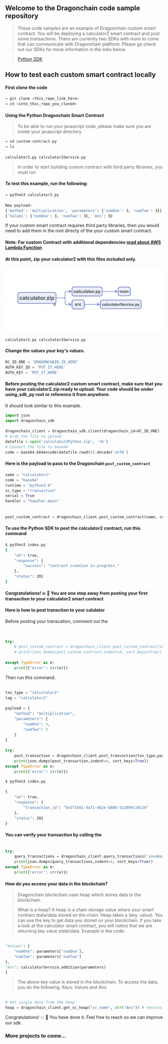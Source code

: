 ## Welcome to the Dragonchain code sample repository

> These code samples are an example of Dragonchain custom smart contract. You will be deploying a calculator2 smart contract and post some transactions.
There are currently two SDKs with more to come that can communicate with Dragonchain platform. Please go check out our SDKs for more information in the links below.

> [Python SDK](https://pypi.org/project/dragonchain-sdk/)


## How to test each custom smart contract locally
#### First clone the code

```bash
→ git clone <this_repo_link_here>
→ cd <into_this_repo_you_cloned>
```

#### Using the Python Dragonchain Smart Contract
> To be able to run your javascript code, please make sure you are inside your javascript directory.

```bash
→ cd custom-contract-py
→ ls 

calculator2.py calculator2Service.py
```


> In order to start building custom contract with third party libraries, you must run 

#### To test this example, run the following:
```bash
→ python3 calculator2.py

New payload:
{'method': 'multiplication', 'parameters': {'numOne': 3, 'numTwo': 3}}
{'Values': {'numOne': 3, 'numTwo': 3}, 'Ans': 9}
```

If your custom smart contract requires third party libraries, then you would need to add them in the root directy of the your custom smart contract.

#### Note: For custom Contract with additional dependencies [read about AWS Lambda Function](https://docs.aws.amazon.com/lambda/latest/dg/lambda-python-how-to-create-deployment-package.html)


#### At this point, zip your calculator2 with this files included only.

![Custom smart contract](https://github.com/dragonchain-inc/custom-contract-python-sdk/blob/master/assets/py.png)
```
calculator2.py calculator2Service.py
```


#### Change the values your key's values.

```py
DC_ID_ONE = 'DRAGONCHAIN_ID_HERE'
AUTH_KEY_ID = 'PUT_IT_HERE'
AUTH_KEY = 'PUT_IT_HERE'
```

#### Before posting the calculator2 custom smart contract, make sure that you have your calculator2.zip ready to upload. Your code should be under using_sdk_py root or reference it from anywhere.

It should look similar to this example.

```py
import json
import dragonchain_sdk

dragonchain_client = dragonchain_sdk.client(dragonchain_id=DC_ID_ONE)
# Grab the file to upload
datafile = open('calculator2Python.zip', 'rb') 
# Convert the file to base64
code = base64.b64encode(datafile.read()).decode('utf8')

```

#### Here is the payload to pass to the Dragonchain ```post_custom_contract```

```py
name = "calculator2"
code = "base64"
runtime = "python3.6"
sc_type = "transaction"
serial = True
handler = "handler.main"


post_custom_contract = dragonchain_client.post_custom_contract(name, code, runtime, sc_type, serial)
```

#### To use the Python SDK to post the calculator2 contract, run this command

```bash
$ python3 index.py
{
    "ok": true,
    "response": {
        "success": "Contract creation in progress."
    },
    "status": 201
}
```

#### Congratulations! :boom: :dragon:  You are one step away from posting your first transaction to your calculator2 smart contract

#### Here is how to post transction to your calulator
Before posting your transcation, comment out the     
```py


try:
    # post_custom_contract = dragonchain_client.post_custom_contract(name, code, handler runtime,sc_type, True)
    # print(json.dumps(post_custom_contract,indent=4, sort_keys=True))

except TypeError as e:
    print({'error': str(e)})
```

Then run this command.
```py

txn_type = "calculator2"
tag = "calculator2"

payload = {
    "method": "multiplication",
    "parameters": {
        "numOne": 3,
        "numTwo": 3
    }
}

try:
    post_transaction = dragonchain_client.post_transaction(txn_type,payload,tag)
    print(json.dumps(post_transaction,indent=4, sort_keys=True))
except TypeError as e:
    print({'error': str(e)})
```

```bash
$ python3 index.py

{
    "ok": true,
    "response": {
        "transaction_id": "5e1f1561-9a71-462e-b880-521899c10c24"
    },
    "status": 201
}
```


#### You can verify your transaction by calling the

```py

try:
    query_transactions = dragonchain_client.query_transactions('invoker:"5e1f1561-9a71-462e-b880-521899c10c24"')
    print(json.dumps(query_transactions,indent=4, sort_keys=True))
except TypeError as e:
    print({'error': str(e)})
```

#### How do you access your data in the blockchain?
> Dragonchain blockchain uses heap which stores data to the blockchain. 

>What is a heap? A heap is a chain storage value where your smart contract state/data stored on the chain. Heap takes a (key, value). You can use the key to get data you stored on your blockchain. 
If you take a look at the calculator smart contract, you will notice that we are returning key value state/data. Example in the code:
```py

"Values": {
    "numOne": parameters['numOne'],
    "numTwo": parameters['numTwo']
},
"Ans": calculatorService.addition(parameters)
}
```


> The above key value is stored in the blockchain. To access the data, you do the following.
Keys: Values and Ans
```py

# Get single data from the heap
heap = dragonchain_client.get_sc_heap("sc_name", str("Ans")) # returns the answer value

```

Congratulations! :boom: :dragon:  You have done it. Feel free to reach so we can improve our sdk. 
### More projects to come...